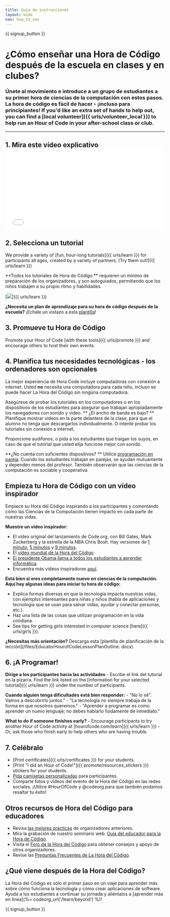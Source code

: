 ```yaml
---
title: Guía de instrucciones
layout: wide
nav: how_to_nav
---
```


{{ signup_button }}

# ¿Cómo enseñar una Hora de Código después de la escuela en clases y en clubes?

### Únete al movimiento e introduce a un grupo de estudiantes a su primer hora de ciencias de la computación con estos pasos. La hora de código es fácil de hacer - ¡incluso para principiantes! If you'd like an extra set of hands to help out, you can find a [local volunteer]({{ urls/volunteer_local }}) to help run an Hour of Code in your after-school class or club.

* * *

## 1. Mira este vídeo explicativo <iframe width="500" height="255" src="//www.youtube.com/embed/SrnvvWDm73k" frameborder="0" allowfullscreen mark="crwd-mark"></iframe> 

## 2. Selecciona un tutorial

We provide a variety of [fun, hour-long tutorials]({{ urls/learn }}) for participants all ages, created by a variety of partners. [Try them out!]({{ urls/learn }})

**Todos los tutoriales de Hora de Código ** requieren un mínimo de preparación de los organizadores, y son autoguiados, permitiendo que los niños trabajen a su propio ritmo y habilidades.

[![](/images/fit-700/tutorials.png)]({{ urls/learn }})

**¿Necesita un plan de aprendizaje para su hora de código después de la escuela?** ¡Echale un vistazo a esta [plantilla](/files/AfterschoolEducatorLessonPlanOutline.docx)!

## 3. Promueve tu Hora de Código

Promote your Hour of Code [with these tools]({{ urls/promote }}) and encourage others to host their own events.

## 4. Planifica tus necesidades tecnológicas - los ordenadores son opcionales

La mejor experiencia de Hora Code incluye computadoras con conexión a internet. Usted **no** necesita una computadora para cada niño, incluso se puede hacer La Hora del Código sin ningúna computadora.

Asegúrese de probar los tutoriales en los computadores o en los dispositivos de los estudiantes para asegurar que trabajan apropiadamente los navegadores con sonido y video. ** ¿El ancho de banda es bajo? ** Planifique mostrar videos en la parte delantera de la clase, para que el alumno no tenga que descargarlos individualmente. O intente probar los tutoriales sin conexión a internet.

Proporcione audífonos, o pida a los estudiantes que traigan los suyos, en caso de que el tutorial que usted elija funcione mejor con sonido.

**¿No cuenta con suficientes dispositivos? ** Utilice [programación en pareja](https://www.youtube.com/watch?v=vgkahOzFH2Q). Cuando los estudiantes trabajan en parejas, se ayudan mutuamente y dependen menos del profesor. También observarán que las ciencias de la computación es sociable y cooperativa.

## Empieza tu Hora de Código con un vídeo inspirador

Empiece su Hora del Código inspirando a los participantes y comentando cómo las Ciencias de la Computación tienen impacto en cada parte de nuestras vidas.

**Muestre un video inspirador:**

- El vídeo original del lanzamiento de Code.org, con Bill Gates, Mark Zuckerberg y la estrella de la NBA Chris Bosh. Hay versiones de [1 minuto](https://www.youtube.com/watch?v=qYZF6oIZtfc), [5 minutos](https://www.youtube.com/watch?v=nKIu9yen5nc) y [9 minutos](https://www.youtube.com/watch?v=dU1xS07N-FA).
- El [vídeo mundial de la Hora del Código](https://www.youtube.com/watch?v=KsOIlDT145A)
- [El presidente Obama llama a todos los estudiantes a aprender informática](https://www.youtube.com/watch?v=6XvmhE1J9PY).
- Encuentra más videos inspiradores [aquí](https://www.youtube.com/playlist?list=PLzdnOPI1iJNfpD8i4Sx7U0y2MccnrNZuP).

**Está bien si eres completamente nuevo en ciencias de la computación. Aquí hay algunas ideas para iniciar tu hora de código:**

- Explica formas diversas en que la tecnología impacta nuestras vidas, con ejemplos interesantes para niñas y niños (habla de aplicaciones y tecnología que se usan para salvar vidas, ayudar y conectar personas, etc.).
- Haz una lista de las cosas que utilizan programación en la vida cotidiana.
- See tips for getting girls interested in computer science [here]({{ urls/girls }}).

**¿Necesitas más orientación?** Descarga esta [plantilla de planificación de la lección](/files/EducatorHourofCodeLessonPlanOutline. docx).

## 6. ¡A Programar!

**Diríge a los participantes hacia las actividades** - Escribe el link del tutorial en la pizarra. Find the link listed on the [information for your selected tutorial]({{ urls/learn }}) under the number of participants.

**Cuando alguien tenga dificultades está bien responder:** - "No lo sé". Vamos a descubrirlo juntos." - "La tecnología no siempre trabaja de la forma en que nosotros queremos." - "Aprender a programar es como aprender un nuevo lenguaje; no debes hablarlo fuídamente de inmediato."

**What to do if someone finishes early?** - Encourage participants to try another Hour of Code activity at [hourofcode.com/learn]({{ urls/learn }}) - Or, ask those who finish early to help others who are having trouble.

## 7. Celébralo

- [Print certificates]({{ urls/certificates }}) for your students.
- [Print "I did an Hour of Code!"]({{ promote/resources_stickers }}) stickers for your students.
- [Pida camisetas personalizadas](http://blog.code.org/post/132608499493/hour-of-code-shirts-and-more) para participantes.
- Comparte fotos y vídeos del evento de la Hora del Código en las redes sociales. ¡Utilice #HourOfCode y @codeorg para que también podamos resaltar tu éxito!

## Otros recursos de Hora del Código para educadores

- Revisa [las mejores prácticas](http://www.slideshare.net/TeachCode/hour-of-code-best-practices-for-successful-educators-51273466) de organizadores anteriores.
- Mira la grabación de nuestro seminario web: [Guía del educador para la Hora de Código](https://youtu.be/EJeMeSW2-Mw).
- Visita el [Foro de la Hora del Código](http://forum.code.org/c/plc/hour-of-code) para obtener consejos y apoyo de otros organizadores.
- Revise las [Preguntas Frecuentes de La Hora del Código](https://support.code.org/hc/en-us/categories/200147083-Hour-of-Code).

## ¿Qué viene después de la Hora del Código?

La Hora del Código es sólo el primer paso en un viaje para aprender más sobre cómo funciona la tecnología y cómo crear aplicaciones de software. Ayuda a los estudiantes a continuar su jornada y aliéntalos a [aprender más en línea](%= codeorg_url('/learn/beyond') %)!

{{ signup_button }}